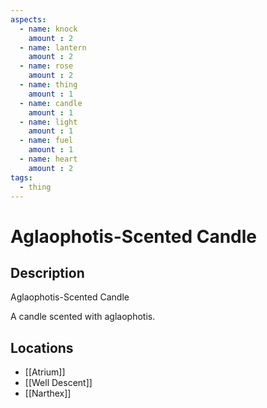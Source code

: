 ```yaml
---
aspects: 
  - name: knock
    amount : 2
  - name: lantern
    amount : 2
  - name: rose
    amount : 2
  - name: thing
    amount : 1
  - name: candle
    amount : 1
  - name: light
    amount : 1
  - name: fuel
    amount : 1
  - name: heart
    amount : 2
tags:
  - thing
---
```


# Aglaophotis-Scented Candle

## Description
Aglaophotis-Scented Candle

A candle scented with aglaophotis.
## Locations
- [[Atrium]]
- [[Well Descent]]
- [[Narthex]]